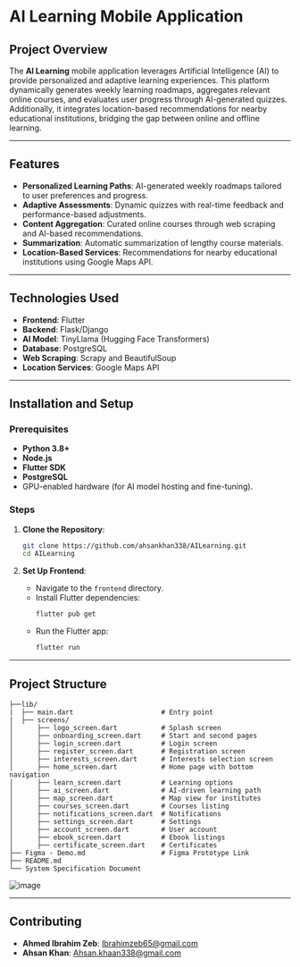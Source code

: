 # AI Learning Mobile Application

## Project Overview
The **AI Learning** mobile application leverages Artificial Intelligence (AI) to provide personalized and adaptive learning experiences. This platform dynamically generates weekly learning roadmaps, aggregates relevant online courses, and evaluates user progress through AI-generated quizzes. Additionally, it integrates location-based recommendations for nearby educational institutions, bridging the gap between online and offline learning.

---

## Features
- **Personalized Learning Paths**: AI-generated weekly roadmaps tailored to user preferences and progress.
- **Adaptive Assessments**: Dynamic quizzes with real-time feedback and performance-based adjustments.
- **Content Aggregation**: Curated online courses through web scraping and AI-based recommendations.
- **Summarization**: Automatic summarization of lengthy course materials.
- **Location-Based Services**: Recommendations for nearby educational institutions using Google Maps API.

---

## Technologies Used
- **Frontend**: Flutter
- **Backend**: Flask/Django
- **AI Model**: TinyLlama (Hugging Face Transformers)
- **Database**: PostgreSQL
- **Web Scraping**: Scrapy and BeautifulSoup
- **Location Services**: Google Maps API

---

## Installation and Setup

### Prerequisites
- **Python 3.8+**
- **Node.js**
- **Flutter SDK**
- **PostgreSQL**
- GPU-enabled hardware (for AI model hosting and fine-tuning).

### Steps
1. **Clone the Repository**:
   ```bash
   git clone https://github.com/ahsankhan338/AILearning.git
   cd AILearning
   ```

2. **Set Up Frontend**:
   - Navigate to the `frontend` directory.
   - Install Flutter dependencies:
     ```bash
     flutter pub get
     ```
   - Run the Flutter app:
     ```bash
     flutter run
     ```
---

## Project Structure
```
├──lib/
|  ├── main.dart                      # Entry point
|  ├── screens/
│      ├── logo_screen.dart           # Splash screen
│      ├── onboarding_screen.dart     # Start and second pages
│      ├── login_screen.dart          # Login screen
│      ├── register_screen.dart       # Registration screen
│      ├── interests_screen.dart      # Interests selection screen
│      ├── home_screen.dart           # Home page with bottom navigation
│      ├── learn_screen.dart          # Learning options
│      ├── ai_screen.dart             # AI-driven learning path
│      ├── map_screen.dart            # Map view for institutes
│      ├── courses_screen.dart        # Courses listing
│      ├── notifications_screen.dart  # Notifications
│      ├── settings_screen.dart       # Settings
│      ├── account_screen.dart        # User account
│      ├── ebook_screen.dart          # Ebook listings
│      ├── certificate_screen.dart    # Certificates
├── Figma - Demo.md                   # Figma Prototype Link
├── README.md
└── System Specification Document
```
![image](https://github.com/user-attachments/assets/5083522c-9ab9-403e-a788-2f6adb6303a7)


---

## Contributing
- **Ahmed Ibrahim Zeb**: Ibrahimzeb65@gmail.com
- **Ahsan Khan**: Ahsan.khaan338@gmail.com
